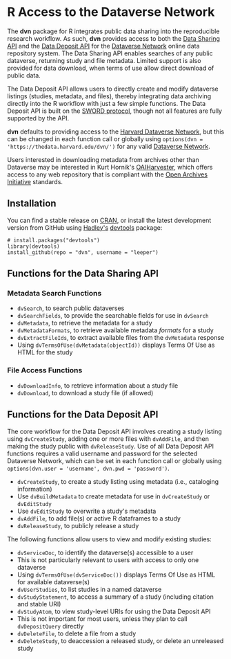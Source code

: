 # R Access to the Dataverse Network #

The **dvn** package for R integrates public data sharing into the reproducible research workflow. As such, **dvn** provides access to both the [Data Sharing API](http://guides.thedata.org/node/13328) and the [Data Deposit API](http://devguide.thedata.org/features/api/data-deposit/) for the [Dataverse Network](http://thedata.org/) online data repository system. The Data Sharing API enables searches of any public dataverse, returning study and file metadata. Limited support is also provided for data download, when terms of use allow direct download of public data.

The Data Deposit API allows users to directly create and modify dataverse listings (studies, metadata, and files), thereby integrating data archiving directly into the R workflow with just a few simple functions. The Data Deposit API is built on the [SWORD protocol](http://en.wikipedia.org/wiki/SWORD_%28protocol%29), though not all features are fully supported by the API.

**dvn** defaults to providing access to the [Harvard Dataverse Network](https://thedata.harvard.edu/dvn/), but this can be changed in each function call or globally using `options(dvn = 'https://thedata.harvard.edu/dvn/')` for any valid [Dataverse Network](http://thedata.org/book/dataverse-networks-around-world).

Users interested in downloading metadata from archives other than Dataverse may be interested in Kurt Hornik's [OAIHarvester](http://cran.r-project.org/web/packages/OAIHarvester/index.html), which offers access to any web repository that is compliant with the [Open Archives Initiative](http://www.openarchives.org/) standards.

## Installation ##

You can find a stable release on [CRAN](http://cran.r-project.org/web/packages/dvn/index.html), or install the latest development version from GitHub using [Hadley's](http://had.co.nz/) [devtools](http://cran.r-project.org/web/packages/devtools/index.html) package:
```
# install.packages("devtools")
library(devtools)
install_github(repo = "dvn", username = "leeper")
```

## Functions for the Data Sharing API ##
### Metadata Search Functions ###
* `dvSearch`, to search public dataverses
 * `dvSearchFields`, to provide the searchable fields for use in `dvSearch`
* `dvMetadata`, to retrieve the metadata for a study
 * `dvMetadataFormats`, to retrieve available metadata *formats* for a study
 * `dvExtractFileIds`, to extract available files from the `dvMetadata` response
 * Using `dvTermsOfUse(dvMetadata(objectId))` displays Terms Of Use as HTML for the study

### File Access Functions ###
* `dvDownloadInfo`, to retrieve information about a study file
* `dvDownload`, to download a study file (if allowed)

## Functions for the Data Deposit API ##

The core workflow for the Data Deposit API involves creating a study listing using `dvCreateStudy`, adding one or more files with `dvAddFile`, and then making the study public with `dvReleaseStudy`. Use of all Data Deposit API functions requires a valid username and password for the selected Dataverse Network, which can be set in each function call or globally using `options(dvn.user = 'username', dvn.pwd = 'password')`.

* `dvCreateStudy`, to create a study listing using metadata (i.e., cataloging information)
 * Use `dvBuildMetadata` to create metadata for use in `dvCreateStudy` or `dvEditStudy`
 * Use `dvEditStudy` to overwrite a study's metadata
* `dvAddFile`, to add file(s) or active R dataframes to a study
* `dvReleaseStudy`, to publicly release a study

The following functions allow users to view and modify existing studies:
* `dvServiceDoc`, to identify the dataverse(s) accessible to a user
 * This is not particularly relevant to users with access to only one dataverse
 * Using `dvTermsOfUse(dvServiceDoc())` displays Terms Of Use as HTML for available dataverse(s)
* `dvUserStudies`, to list studies in a named dataverse
* `dvStudyStatement`, to access a summary of a study (including citation and stable URI)
* `dvStudyAtom`, to view study-level URIs for using the Data Deposit API
 * This is not important for most users, unless they plan to call `dvDepositQuery` directly
* `dvDeleteFile`, to delete a file from a study
* `dvDeleteStudy`, to deaccession a released study, or delete an unreleased study
